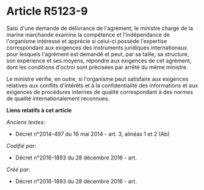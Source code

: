 # Article R5123-9

Saisi d'une demande de délivrance de l'agrément, le ministre chargé de la marine marchande examine la compétence et
l'indépendance de l'organisme intéressé et apprécie si celui-ci possède l'expertise correspondant aux exigences des
instruments juridiques internationaux pour lesquels l'agrément est demandé et peut, par sa taille, sa structure, son
expérience et ses moyens, répondre aux exigences de cet agrément, dont les conditions d'octroi sont précisées par arrêté du
même ministre.

Le ministre vérifie, en outre, si l'organisme peut satisfaire aux exigences relatives aux conflits d'intérêts et à la
confidentialité des informations et aux exigences de procédures internes de qualité correspondant à des normes de qualité
internationalement reconnues.

**Liens relatifs à cet article**

_Anciens textes_:

  - Décret n°2014-497 du 16 mai 2014 - art. 3, alinéas 1 et 2 (Ab)

_Codifié par_:

  - Décret n°2016-1893 du 28 décembre 2016 - art.

_Créé par_:

  - Décret n°2016-1893 du 28 décembre 2016 - art.
